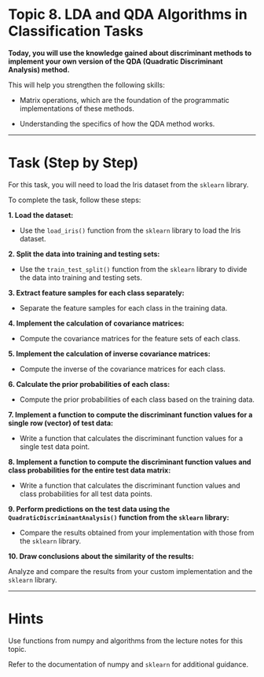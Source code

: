# Topic 8. LDA and QDA Algorithms in Classification Tasks

**Today, you will use the knowledge gained about discriminant methods to implement your own version of the QDA (Quadratic Discriminant Analysis) method.**

This will help you strengthen the following skills:

- Matrix operations, which are the foundation of the programmatic implementations of these methods.

- Understanding the specifics of how the QDA method works.

***
# Task (Step by Step)

For this task, you will need to load the Iris dataset from the `sklearn` library.

To complete the task, follow these steps:

**1. Load the dataset:**

- Use the `load_iris()` function from the `sklearn` library to load the Iris dataset.

**2. Split the data into training and testing sets:**

- Use the `train_test_split()` function from the `sklearn` library to divide the data into training and testing sets.

**3. Extract feature samples for each class separately:**

- Separate the feature samples for each class in the training data.

**4. Implement the calculation of covariance matrices:**

- Compute the covariance matrices for the feature sets of each class.

**5. Implement the calculation of inverse covariance matrices:**

- Compute the inverse of the covariance matrices for each class.

**6. Calculate the prior probabilities of each class:**

- Compute the prior probabilities of each class based on the training data.

**7. Implement a function to compute the discriminant function values for a single row (vector) of test data:**

- Write a function that calculates the discriminant function values for a single test data point.

**8. Implement a function to compute the discriminant function values and class probabilities for the entire test data matrix:**

- Write a function that calculates the discriminant function values and class probabilities for all test data points.

**9. Perform predictions on the test data using the `QuadraticDiscriminantAnalysis()` function from the `sklearn` library:**

- Compare the results obtained from your implementation with those from the `sklearn` library.

**10. Draw conclusions about the similarity of the results:**

Analyze and compare the results from your custom implementation and the `sklearn` library.

***
# Hints

Use functions from numpy and algorithms from the lecture notes for this topic.

Refer to the documentation of numpy and `sklearn` for additional guidance.